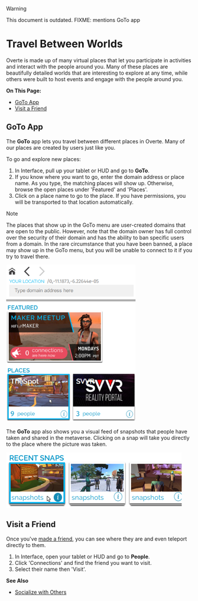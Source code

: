 <div class="admonition warning">
    <p class="admonition-title">Warning</p>
    <p>This document is outdated. FIXME: mentions GoTo app</p>
</div>

# Travel Between Worlds

Overte is made up of many virtual places that let you participate in activities and interact with the people around you. Many of these places are beautifully detailed worlds that are interesting to explore at any time, while others were built to host events and engage with the people around you.

**On This Page:**
* [GoTo App](#goto-app)
* [Visit a Friend](#visit-a-friend)

## GoTo App
The **GoTo** app lets you travel between different places in Overte. Many of our places are created by users just like you.

To go and explore new places:
1. In Interface, pull up your tablet or HUD and go to **GoTo**.
2. If you know where you want to go, enter the domain address or place name. As you type, the matching places will show up. Otherwise, browse the open places under 'Featured' and 'Places'.
3. Click on a place name to go to the place. If you have permissions, you will be transported to that location automatically.

<div class="admonition note">
   <p class="admonition-title">Note</p>
   <p>The places that show up in the GoTo menu are user-created domains that are open to the public. However, note that the domain owner has full control over the security of their domain and has the ability to ban specific users from a domain. In the rare circumstance that you have been banned, a place may show up in the GoTo menu, but you will be unable to connect to it if you try to travel there.</p>
</div>

![](_images/goto-app.png)

The **GoTo** app also shows you a visual feed of snapshots that people have taken and shared in the metaverse. Clicking on a snap will take you directly to the place where the picture was taken.

![](_images/goto-snaps.png)

## Visit a Friend
Once you've [made a friend](socialize.html#make-connections-and-friends), you can see where they are and even teleport directly to them.

1. In Interface, open your tablet or HUD and go to **People**.
2. Click 'Connections' and find the friend you want to visit.
3. Select their name then 'Visit'.

**See Also**
+ [Socialize with Others](socialize)
